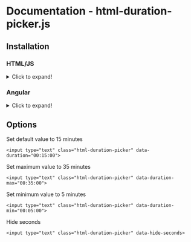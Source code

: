 Documentation - html-duration-picker.js
=========

Installation
------

### HTML/JS
<details>
  <summary>Click to expand!</summary>
  
#### Installation


**Option 1 (NPM)**

Install it via npm:

```
npm i html-duration-picker
```

**Option 2 (CDN)**

Include it in your HTML file, just before the ```</body>``` tag. Like this:

```
<script src="https://cdn.jsdelivr.net/npm/html-duration-picker@latest/dist/html-duration-picker.min.js"></script>
</body>
```

**Option 3 (Download and Include)**

1. To start using html-duration-picker, just download [html-duration-picker.min.js](https://github.com/nadchif/html-duration-picker.js/dist/html-duration-picker.min.js) from the [dist/](https://github.com/nadchif/html-duration-picker.js/dist/) folder.

2. Include it in your HTML file, just before the ```</body>``` tag. Like this:

```
<script src="html-duration-picker.min.js"></script>
</body>
```

#### Usage

Add a ```html-duration-picker``` class on any ```<input>``` box. Like this:

```
<input class="html-duration-picker">
```

To update dynamically loaded input boxes, you execute
```
HtmlDurationPicker.refresh();
```

That's it! Let the magic happen!
</details>


### Angular
<details>
  <summary>Click to expand!</summary>
    
#### Installation
Install the package via npm
```
npm i html-duration-picker
```

#### Usage

1. Import the package in your Component
```
import * as HtmlDurationPicker from 'html-duration-picker';
```
2. Add a ```html-duration-picker``` class on any ```<input>``` box. Like this:
```
<input type="text" [className]="'html-duration-picker'">
```
3. Initialize the HtmlDurationPicker for the Component
```
  ngAfterViewInit() {
    HtmlDurationPicker.init();
  }
```

To update dynamically loaded input boxes, you execute
```
HtmlDurationPicker.refresh();
```
  
That's it! Let the magic happen!
</details>

Options
------

Set default value to 15 minutes 
```
<input type="text" class="html-duration-picker" data-duration="00:15:00">
```

Set maximum value to 35 minutes
```
<input type="text" class="html-duration-picker" data-duration-max="00:35:00">
```

Set minimum value to 5 minutes 
```
<input type="text" class="html-duration-picker" data-duration-min="00:05:00">
```

Hide seconds 
```
<input type="text" class="html-duration-picker" data-hide-seconds>
```

